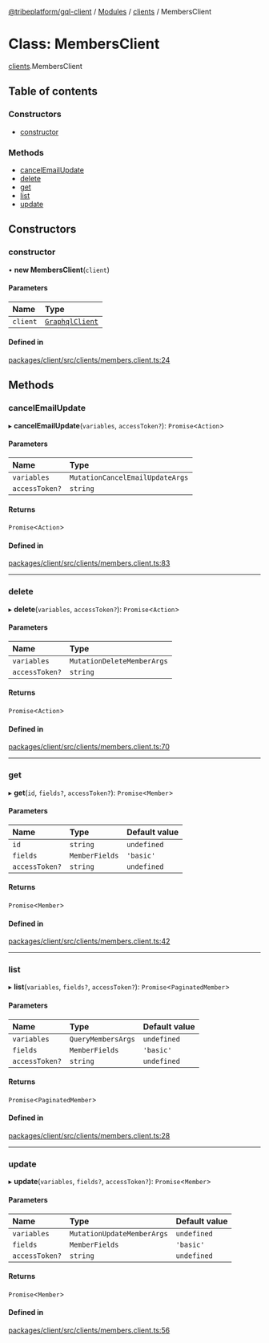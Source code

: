 [@tribeplatform/gql-client](../getting-started) / [Modules](../index) / [clients](../modules/clients) / MembersClient

# Class: MembersClient

[clients](../modules/clients).MembersClient

## Table of contents

### Constructors

- [constructor](MembersClient#constructor)

### Methods

- [cancelEmailUpdate](MembersClient#cancelemailupdate)
- [delete](MembersClient#delete)
- [get](MembersClient#get)
- [list](MembersClient#list)
- [update](MembersClient#update)

## Constructors

### constructor

• **new MembersClient**(`client`)

#### Parameters

| Name | Type |
| :------ | :------ |
| `client` | [`GraphqlClient`](GraphqlClient) |

#### Defined in

[packages/client/src/clients/members.client.ts:24](https://gitlab.com/tribeplatform/tribe-neo/-/blob/master/packages/client/src/clients/members.client.ts#L24)

## Methods

### cancelEmailUpdate

▸ **cancelEmailUpdate**(`variables`, `accessToken?`): `Promise`<`Action`\>

#### Parameters

| Name | Type |
| :------ | :------ |
| `variables` | `MutationCancelEmailUpdateArgs` |
| `accessToken?` | `string` |

#### Returns

`Promise`<`Action`\>

#### Defined in

[packages/client/src/clients/members.client.ts:83](https://gitlab.com/tribeplatform/tribe-neo/-/blob/master/packages/client/src/clients/members.client.ts#L83)

___

### delete

▸ **delete**(`variables`, `accessToken?`): `Promise`<`Action`\>

#### Parameters

| Name | Type |
| :------ | :------ |
| `variables` | `MutationDeleteMemberArgs` |
| `accessToken?` | `string` |

#### Returns

`Promise`<`Action`\>

#### Defined in

[packages/client/src/clients/members.client.ts:70](https://gitlab.com/tribeplatform/tribe-neo/-/blob/master/packages/client/src/clients/members.client.ts#L70)

___

### get

▸ **get**(`id`, `fields?`, `accessToken?`): `Promise`<`Member`\>

#### Parameters

| Name | Type | Default value |
| :------ | :------ | :------ |
| `id` | `string` | `undefined` |
| `fields` | `MemberFields` | `'basic'` |
| `accessToken?` | `string` | `undefined` |

#### Returns

`Promise`<`Member`\>

#### Defined in

[packages/client/src/clients/members.client.ts:42](https://gitlab.com/tribeplatform/tribe-neo/-/blob/master/packages/client/src/clients/members.client.ts#L42)

___

### list

▸ **list**(`variables`, `fields?`, `accessToken?`): `Promise`<`PaginatedMember`\>

#### Parameters

| Name | Type | Default value |
| :------ | :------ | :------ |
| `variables` | `QueryMembersArgs` | `undefined` |
| `fields` | `MemberFields` | `'basic'` |
| `accessToken?` | `string` | `undefined` |

#### Returns

`Promise`<`PaginatedMember`\>

#### Defined in

[packages/client/src/clients/members.client.ts:28](https://gitlab.com/tribeplatform/tribe-neo/-/blob/master/packages/client/src/clients/members.client.ts#L28)

___

### update

▸ **update**(`variables`, `fields?`, `accessToken?`): `Promise`<`Member`\>

#### Parameters

| Name | Type | Default value |
| :------ | :------ | :------ |
| `variables` | `MutationUpdateMemberArgs` | `undefined` |
| `fields` | `MemberFields` | `'basic'` |
| `accessToken?` | `string` | `undefined` |

#### Returns

`Promise`<`Member`\>

#### Defined in

[packages/client/src/clients/members.client.ts:56](https://gitlab.com/tribeplatform/tribe-neo/-/blob/master/packages/client/src/clients/members.client.ts#L56)
